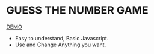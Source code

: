 # GUESS THE NUMBER GAME
[DEMO](https://storied-banoffee-586e4f.netlify.app/)

* Easy to understand, Basic Javascript.
* Use and Change Anything you want.

